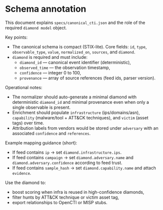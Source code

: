 # Schema annotation

This document explains `specs/canonical_cti.json` and the role of the required `diamond model` object.

Key points:
- The canonical schema is compact (STIX-lite). Core fields: `id`, `type`, `observable_type`, `value`, `normalized_on`, `sources`, and `diamond`.
- `diamond` is required and must include:
  - `diamond_id` — canonical event identifier (deterministic),
  - `observed_time` — the observation timestamp,
  - `confidence` — integer 0 to 100,
  - `provenance` — array of source references (feed ids, parser version).

Operational notes:
- The normalizer should auto-generate a minimal diamond with deterministic `diamond_id` and minimal provenance even when only a single observable is present.
- Enrichment should populate `infrastructure` (ips/domains/asn), `capability` (malware/tool + ATT&CK techniques), and `victim` (asset tags) over time.
- Attribution labels from vendors would be stored under `adversary` with an associated `confidence` and `references`.

Example mapping guidance (short):
- If feed contains `ip` → set `diamond.infrastructure.ips`.
- If feed contains `campaign` → set `diamond.adversary.name` and `diamond.adversary.confidence` according to feed trust.
- If feed contains `sample_hash` → set `diamond.capability.name` and attach `evidence`.

Use the diamond to:
- boost scoring when infra is reused in high-confidence diamonds,
- filter hunts by ATT&CK technique or victim asset tag,
- export relationships to OpenCTI or MISP stubs.
